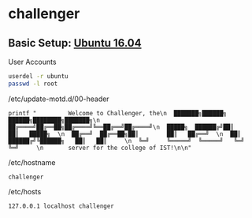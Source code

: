 challenger
==========

Basic Setup: [Ubuntu 16.04](https://github.com/jnwarp/cloud/blob/master/distro/ubuntu.md)
------------

User Accounts
```bash
userdel -r ubuntu
passwd -l root
```

/etc/update-motd.d/00-header
```
printf "         Welcome to Challenger, the\n  ███████╗██████╗  ██████╗████████╗███████╗\n  ██╔════╝██╔══██╗██╔════╝╚══██╔══╝██╔════╝\n  █████╗  ██████╔╝██║        ██║   █████╗  \n  ██╔══╝  ██╔══██╗██║        ██║   ██╔══╝  \n  ██║     ██████╔╝╚██████╗   ██║   ██║     \n  ╚═╝     ╚═════╝  ╚═════╝   ╚═╝   ╚═╝     \n       server for the college of IST!\n\n"
```

/etc/hostname
```
challenger
```

/etc/hosts
```
127.0.0.1 localhost challenger
```
